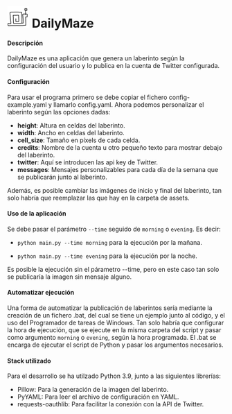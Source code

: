 # <img src="assets/start.png" width="50" height="50"/> DailyMaze

#### Descripción
DailyMaze es una aplicación que genera un laberinto según la configuración del usuario y lo publica en la cuenta de
Twitter configurada.

#### Configuración
Para usar el programa primero se debe copiar el fichero config-example.yaml y llamarlo config.yaml. Ahora podemos
personalizar el laberinto según las opciones dadas:
- **height**: Altura en celdas del laberinto.
- **width**: Ancho en celdas del laberinto.
- **cell_size**: Tamaño en píxels de cada celda.
- **credits**: Nombre de la cuenta u otro pequeño texto para mostrar debajo del laberinto.
- **twitter**: Aquí se introducen las api key de Twitter.
- **messages**: Mensajes personalizables para cada día de la semana que se publicarán junto al laberinto.

Además, es posible cambiar las imágenes de inicio y final del laberinto, tan solo habría que reemplazar las que hay
en la carpeta de assets.

#### Uso de la aplicación
Se debe pasar el parámetro `--time` seguido de `morning` o `evening`. Es decir: 

- `python main.py --time morning` para la ejecución por la mañana.

- `python main.py --time evening` para la ejecución por la noche.

Es posible la ejecución sin el párametro --time, pero en este caso tan solo se publicaría la imagen sin mensaje alguno.

#### Automatizar ejecución
Una forma de automatizar la publicación de laberintos sería mediante la creación de un fichero .bat, del cual se tiene 
un ejemplo junto al código, y el uso del Programador de tareas de Windows. Tan solo habría que configurar la hora de 
ejecución, que se ejecute en la misma carpeta del script y pasar como argumento `morning` o `evening`, según la hora 
programada. El .bat se encarga de ejecutar el script de Python y pasar los argumentos necesarios.

#### Stack utilizado
Para el desarrollo se ha utilzado Python 3.9, junto a las siguientes librerías:
- Pillow: Para la generación de la imagen del laberinto.
- PyYAML: Para leer el archivo de configuración en YAML.
- requests-oauthlib: Para facilitar la conexión con la API de Twitter.
